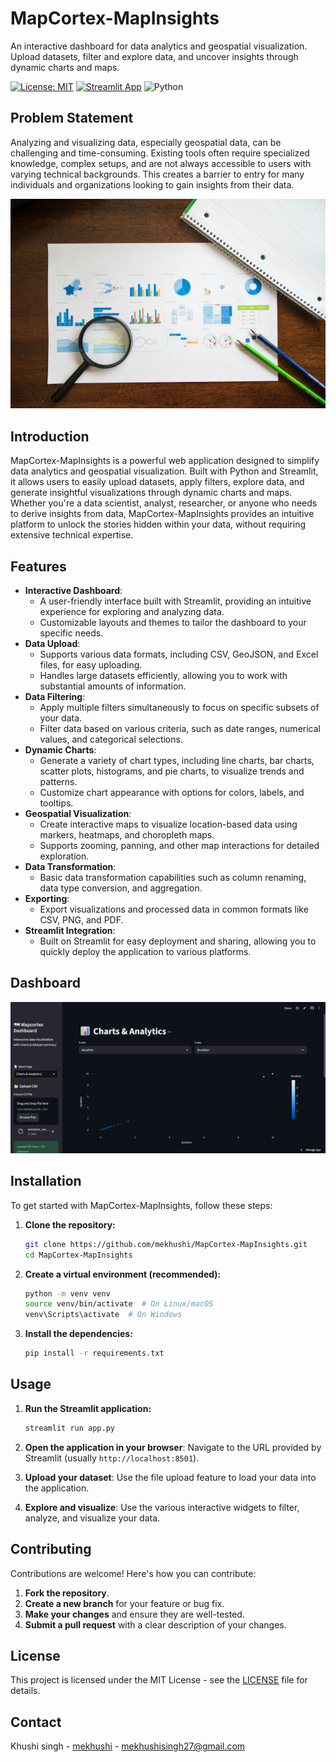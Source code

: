 # MapCortex-MapInsights

An interactive dashboard for data analytics and geospatial visualization. Upload datasets, filter and explore data, and uncover insights through dynamic charts and maps.

[![License: MIT](https://img.shields.io/badge/License-MIT-yellow.svg)](https://opensource.org/licenses/MIT)
[![Streamlit App](https://img.shields.io/badge/Streamlit-App-blue)](https://mapcortex-mapinsights.streamlit.app/)
![Python](https://img.shields.io/badge/Python-3.8+-blue.svg?style=flat&logo=python&logoColor=white)

## Problem Statement

Analyzing and visualizing data, especially geospatial data, can be challenging and time-consuming. Existing tools often require specialized knowledge, complex setups, and are not always accessible to users with varying technical backgrounds. This creates a barrier to entry for many individuals and organizations looking to gain insights from their data.

![](assets/pexels-rdne-7947663.jpg)

## Introduction

MapCortex-MapInsights is a powerful web application designed to simplify data analytics and geospatial visualization. Built with Python and Streamlit, it allows users to easily upload datasets, apply filters, explore data, and generate insightful visualizations through dynamic charts and maps. Whether you're a data scientist, analyst, researcher, or anyone who needs to derive insights from data, MapCortex-MapInsights provides an intuitive platform to unlock the stories hidden within your data, without requiring extensive technical expertise.

## Features

- **Interactive Dashboard**:
    - A user-friendly interface built with Streamlit, providing an intuitive experience for exploring and analyzing data.
    - Customizable layouts and themes to tailor the dashboard to your specific needs.
- **Data Upload**:
    - Supports various data formats, including CSV, GeoJSON, and Excel files, for easy uploading.
    - Handles large datasets efficiently, allowing you to work with substantial amounts of information.
- **Data Filtering**:
    - Apply multiple filters simultaneously to focus on specific subsets of your data.
    - Filter data based on various criteria, such as date ranges, numerical values, and categorical selections.
- **Dynamic Charts**:
    - Generate a variety of chart types, including line charts, bar charts, scatter plots, histograms, and pie charts, to visualize trends and patterns.
    - Customize chart appearance with options for colors, labels, and tooltips.
- **Geospatial Visualization**:
    - Create interactive maps to visualize location-based data using markers, heatmaps, and choropleth maps.
    - Supports zooming, panning, and other map interactions for detailed exploration.
- **Data Transformation**:
    - Basic data transformation capabilities such as column renaming, data type conversion, and aggregation.
- **Exporting**:
    - Export visualizations and processed data in common formats like CSV, PNG, and PDF.
- **Streamlit Integration**:
    - Built on Streamlit for easy deployment and sharing, allowing you to quickly deploy the application to various platforms.


## Dashboard 

![](assets/Screenshot.jpg.png)

## Installation

To get started with MapCortex-MapInsights, follow these steps:

1.  **Clone the repository:**

    ```bash
    git clone https://github.com/mekhushi/MapCortex-MapInsights.git
    cd MapCortex-MapInsights
    ```

2.  **Create a virtual environment (recommended):**

    ```bash
    python -m venv venv
    source venv/bin/activate  # On Linux/macOS
    venv\Scripts\activate  # On Windows
    ```

3.  **Install the dependencies:**

    ```bash
    pip install -r requirements.txt
    ```

## Usage

1.  **Run the Streamlit application:**

    ```bash
    streamlit run app.py
    ```

2.  **Open the application in your browser**: Navigate to the URL provided by Streamlit (usually `http://localhost:8501`).

3.  **Upload your dataset**: Use the file upload feature to load your data into the application.

4.  **Explore and visualize**: Use the various interactive widgets to filter, analyze, and visualize your data.

## Contributing

Contributions are welcome! Here's how you can contribute:

1.  **Fork the repository**.
2.  **Create a new branch** for your feature or bug fix.
3.  **Make your changes** and ensure they are well-tested.
4.  **Submit a pull request** with a clear description of your changes.

## License

This project is licensed under the MIT License - see the [LICENSE](LICENSE) file for details.

## Contact

Khushi singh - [mekhushi](https://github.com/mekhushi) - mekhushisingh27@gmail.com
